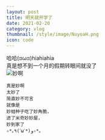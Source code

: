 ```yaml
---
layout: post
title: 明天就开学了
date: 2021-02-20
category: vlog
thumbnail: /style/image/NuyoaH.png
icon: code
---
```

哈哈(ಡωಡ)hiahiahia  
真是想不到一个月的假期转眼间就没了  
![妙啊](http://img.soogif.com/9hPKvsciDCixUJDG02SBtP0hQekC5B9x.gif)
```
真是妙啊  
太妙了  
简直妙不可言  
就像是  
妙蛙种子吃了妙角脆，  
进了米奇妙妙屋，
妙到家了  
✧*｡٩(ˊωˋ*)و✧*｡
```
